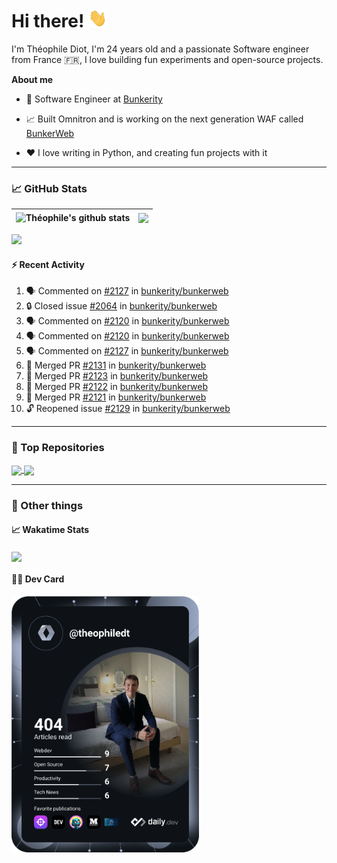 # Hi there! <img src="./wave.gif" width="30px" height="30px" />

I'm Théophile Diot, I'm 24 years old and a passionate Software engineer from France 🇫🇷, I love building fun experiments and open-source projects.

**About me**

- 💼 Software Engineer at [Bunkerity](https://www.bunkerity.com/)

- 📈 Built Omnitron and is working on the next generation WAF called [BunkerWeb](https://www.bunkerweb.io)

- ❤️ I love writing in Python, and creating fun projects with it

---

### 📈 GitHub Stats

| <img align="center" src="https://github-readme-stats.vercel.app/api?username=TheophileDiot&show_icons=true&include_all_commits=true&theme=algolia&hide_border=true&rank_icon=github" alt="Théophile's github stats" /> | <img align="center" src="https://github-readme-stats.vercel.app/api/top-langs/?username=TheophileDiot&layout=compact&theme=algolia&hide_border=true" /> |
| ---------------------------------------------------------------------------------------------------------------------------------------------------------------------------------------------------------------------- | ------------------------------------------------------------------------------------------------------------------------------------------------------- |

![](https://github-readme-activity-graph.vercel.app/graph?username=TheophileDiot&theme=tokyo-night)

#### :zap: Recent Activity

<!--START_SECTION:activity-->
1. 🗣 Commented on [#2127](https://github.com/bunkerity/bunkerweb/issues/2127#issuecomment-2758619245) in [bunkerity/bunkerweb](https://github.com/bunkerity/bunkerweb)
2. 🔒 Closed issue [#2064](https://github.com/bunkerity/bunkerweb/issues/2064) in [bunkerity/bunkerweb](https://github.com/bunkerity/bunkerweb)
3. 🗣 Commented on [#2120](https://github.com/bunkerity/bunkerweb/issues/2120#issuecomment-2758546554) in [bunkerity/bunkerweb](https://github.com/bunkerity/bunkerweb)
4. 🗣 Commented on [#2120](https://github.com/bunkerity/bunkerweb/issues/2120#issuecomment-2758541105) in [bunkerity/bunkerweb](https://github.com/bunkerity/bunkerweb)
5. 🗣 Commented on [#2127](https://github.com/bunkerity/bunkerweb/issues/2127#issuecomment-2758448609) in [bunkerity/bunkerweb](https://github.com/bunkerity/bunkerweb)
6. 🎉 Merged PR [#2131](https://github.com/bunkerity/bunkerweb/pull/2131) in [bunkerity/bunkerweb](https://github.com/bunkerity/bunkerweb)
7. 🎉 Merged PR [#2123](https://github.com/bunkerity/bunkerweb/pull/2123) in [bunkerity/bunkerweb](https://github.com/bunkerity/bunkerweb)
8. 🎉 Merged PR [#2122](https://github.com/bunkerity/bunkerweb/pull/2122) in [bunkerity/bunkerweb](https://github.com/bunkerity/bunkerweb)
9. 🎉 Merged PR [#2121](https://github.com/bunkerity/bunkerweb/pull/2121) in [bunkerity/bunkerweb](https://github.com/bunkerity/bunkerweb)
10. 🔓 Reopened issue [#2129](https://github.com/bunkerity/bunkerweb/issues/2129) in [bunkerity/bunkerweb](https://github.com/bunkerity/bunkerweb)
<!--END_SECTION:activity-->

---

### 🔧 Top Repositories

<a href="https://github.com/bunkerity/bunkerweb">
  <img align="center" src="https://github-readme-stats.vercel.app/api/pin/?username=Bunkerity&repo=bunkerweb&theme=algolia" />
</a>
<a href="https://github.com/TheophileDiot/Omnitron">
  <img align="center" src="https://github-readme-stats.vercel.app/api/pin/?username=TheophileDiot&repo=Omnitron&theme=algolia" />
</a>

---

### 🎉 Other things

#### 📈 Wakatime Stats

<a href="https://wakatime.com/@theophile_bunkerity">
  <img align="center" src="https://github-readme-stats.vercel.app/api/wakatime?username=3aa5ce41-c253-43d9-8441-a721e446a45f&layout=compact&theme=algolia" />
</a>

#### 👨‍💻 Dev Card

<a href="https://app.daily.dev/TheophileDt">
  <img src="./devcard.svg" width="300" alt="Théophile Diot's Dev Card"/>
</a>
